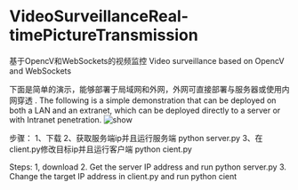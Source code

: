 # VideoSurveillanceReal-timePictureTransmission
基于OpencV和WebSockets的视频监控
Video surveillance based on OpencV and WebSockets

下面是简单的演示，能够部署于局域网和外网，外网可直接部署与服务器或使用内网穿透 .
The following is a simple demonstration that can be deployed on both a LAN and an extranet, which can be deployed directly to a server or with Intranet penetration.
![show](https://user-images.githubusercontent.com/75869870/146634161-a0bfa95b-b6ec-49a6-91cd-af8cb1f11070.png)


步骤：
1、下载
2、获取服务端ip并且运行服务端 python server.py
3、在client.py修改目标ip并且运行客户端 python cient.py

Steps:
1, download
2. Get the server IP address and run python server.py
3. Change the target IP address in client.py and run python cient
